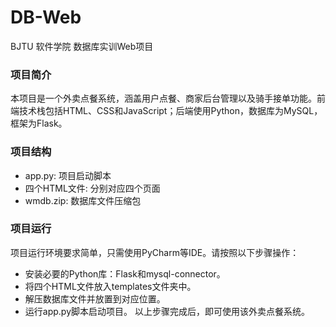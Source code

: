 # DB-Web
BJTU 软件学院 数据库实训Web项目
### 项目简介
本项目是一个外卖点餐系统，涵盖用户点餐、商家后台管理以及骑手接单功能。前端技术栈包括HTML、CSS和JavaScript；后端使用Python，数据库为MySQL，框架为Flask。
### 项目结构
- app.py: 项目启动脚本
- 四个HTML文件: 分别对应四个页面
- wmdb.zip: 数据库文件压缩包
### 项目运行
项目运行环境要求简单，只需使用PyCharm等IDE。请按照以下步骤操作：
- 安装必要的Python库：Flask和mysql-connector。
- 将四个HTML文件放入templates文件夹中。
- 解压数据库文件并放置到对应位置。
- 运行app.py脚本启动项目。
以上步骤完成后，即可使用该外卖点餐系统。

